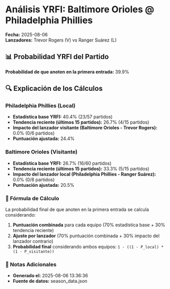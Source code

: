 # Análisis YRFI: Baltimore Orioles @ Philadelphia Phillies

**Fecha:** 2025-08-06  
**Lanzadores:** Trevor Rogers (V) vs Ranger Suárez (L)

## 📊 Probabilidad YRFI del Partido

**Probabilidad de que anoten en la primera entrada:** 39.9%

## 🔍 Explicación de los Cálculos

### Philadelphia Phillies (Local)
- **Estadística base YRFI:** 40.4% (23/57 partidos)
- **Tendencia reciente (últimos 15 partidos):** 26.7% (4/15 partidos)
- **Impacto del lanzador visitante (Baltimore Orioles - Trevor Rogers):** 0.0% (0/6 partidos)
- **Puntuación ajustada:** 24.4%

### Baltimore Orioles (Visitante)
- **Estadística base YRFI:** 26.7% (16/60 partidos)
- **Tendencia reciente (últimos 15 partidos):** 33.3% (5/15 partidos)
- **Impacto del lanzador local (Philadelphia Phillies - Ranger Suárez):** 0.0% (0/8 partidos)
- **Puntuación ajustada:** 20.5%

### 📝 Fórmula de Cálculo

La probabilidad final de que anoten en la primera entrada se calcula considerando:
1. **Puntuación combinada** para cada equipo (70% estadística base + 30% tendencia reciente)
2. **Ajuste por lanzador** (70% puntuación combinada + 30% impacto del lanzador contrario)
3. **Probabilidad final** considerando ambos equipos: `1 - ((1 - P_local) * (1 - P_visitante))`

### 📌 Notas Adicionales

- **Generado el:** 2025-08-06 13:36:36
- **Fuente de datos:** season_data.json
